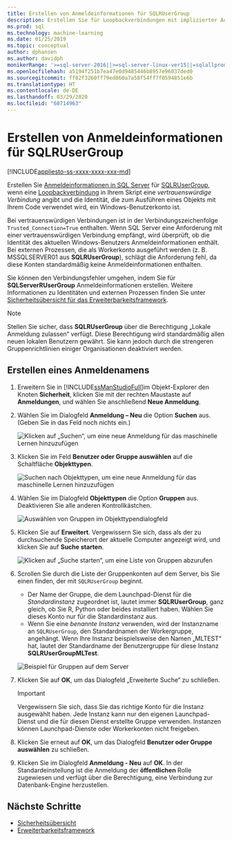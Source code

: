 ```yaml
---
title: Erstellen von Anmeldeinformationen für SQLRUserGroup
description: Erstellen Sie für Loopbackverbindungen mit implizierter Authentifizierung einen Anmeldeinformationen in SQL Server für SQLRUserGroup, damit sich ein Workerkonto zur Identitätskonvertierung zurück zum aufrufenden Benutzer beim Server anmelden kann.
ms.prod: sql
ms.technology: machine-learning
ms.date: 01/25/2019
ms.topic: conceptual
author: dphansen
ms.author: davidph
monikerRange: '>=sql-server-2016||>=sql-server-linux-ver15||=sqlallproducts-allversions'
ms.openlocfilehash: a5194f251b7ea47e0d9485446b8957e96037ded0
ms.sourcegitcommit: ff82f3260ff79ed860a7a58f54ff7f0594851e6b
ms.translationtype: HT
ms.contentlocale: de-DE
ms.lasthandoff: 03/29/2020
ms.locfileid: "68714963"
---
```

# <a name="create-a-login-for-sqlrusergroup"></a>Erstellen von Anmeldeinformationen für SQLRUserGroup
[!INCLUDE[appliesto-ss-xxxx-xxxx-xxx-md](../../includes/appliesto-ss-xxxx-xxxx-xxx-md.md)]

Erstellen Sie [Anmeldeinformationen in SQL Server](https://docs.microsoft.com/sql/relational-databases/security/authentication-access/create-a-login) für [SQLRUserGroup](../concepts/security.md#sqlrusergroup), wenn eine [Loopbackverbindung](../../advanced-analytics/concepts/security.md#implied-authentication) in Ihrem Skript eine *vertrauenswürdige Verbindung* angibt und die Identität, die zum Ausführen eines Objekts mit Ihrem Code verwendet wird, ein Windows-Benutzerkonto ist.

Bei vertrauenswürdigen Verbindungen ist in der Verbindungszeichenfolge `Trusted_Connection=True` enthalten. Wenn SQL Server eine Anforderung mit einer vertrauenswürdigen Verbindung empfängt, wird überprüft, ob die Identität des aktuellen Windows-Benutzers Anmeldeinformationen enthält. Bei externen Prozessen, die als Workerkonto ausgeführt werden (z. B. MSSQLSERVER01 aus **SQLRUserGroup**), schlägt die Anforderung fehl, da diese Konten standardmäßig keine Anmeldeinformationen enthalten.

Sie können den Verbindungsfehler umgehen, indem Sie für **SQLServerRUserGroup** Anmeldeinformationen erstellen. Weitere Informationen zu Identitäten und externen Prozessen finden Sie unter [Sicherheitsübersicht für das Erweiterbarkeitsframework](../concepts/security.md).

> [!Note]
> Stellen Sie sicher, dass **SQLRUserGroup** über die Berechtigung „Lokale Anmeldung zulassen“ verfügt. Diese Berechtigung wird standardmäßig allen neuen lokalen Benutzern gewährt. Sie kann jedoch durch die strengeren Gruppenrichtlinien einiger Organisationen deaktiviert werden.

## <a name="create-a-login"></a>Erstellen eines Anmeldenamens

1. Erweitern Sie in [!INCLUDE[ssManStudioFull](../../includes/ssmanstudiofull-md.md)]im Objekt-Explorer den Knoten **Sicherheit**, klicken Sie mit der rechten Maustaste auf **Anmeldungen**, und wählen Sie anschließend **Neue Anmeldung**.

2. Wählen Sie im Dialogfeld **Anmeldung – Neu** die Option **Suchen** aus. (Geben Sie in das Feld noch nichts ein.)
    
     ![Klicken auf „Suchen“, um eine neue Anmeldung für das maschinelle Lernen hinzuzufügen](media/implied-auth-login1.png "Klicken auf „Suchen“, um eine neue Anmeldung für das maschinelle Lernen hinzuzufügen")

3. Klicken Sie im Feld **Benutzer oder Gruppe auswählen** auf die Schaltfläche **Objekttypen**.

     ![Suchen nach Objekttypen, um eine neue Anmeldung für das maschinelle Lernen hinzuzufügen](media/implied-auth-login2.png "Suchen nach Objekttypen, um eine neue Anmeldung für das maschinelle Lernen hinzuzufügen")

4. Wählen Sie im Dialogfeld **Objekttypen** die Option **Gruppen** aus. Deaktivieren Sie alle anderen Kontrollkästchen.

     ![Auswählen von Gruppen im Objekttypendialogfeld](media/implied-auth-login3.png "Auswählen von Gruppen im Objekttypendialogfeld")

4. Klicken Sie auf **Erweitert**. Vergewissern Sie sich, dass als der zu durchsuchende Speicherort der aktuelle Computer angezeigt wird, und klicken Sie auf **Suche starten**.

     ![Klicken auf „Suche starten“, um eine Liste von Gruppen abzurufen](media/implied-auth-login4.png "Klicken auf „Suche starten“, um eine Liste von Gruppen abzurufen")

5. Scrollen Sie durch die Liste der Gruppenkonten auf dem Server, bis Sie einen finden, der mit `SQLRUserGroup` beginnt.
    
    + Der Name der Gruppe, die dem Launchpad-Dienst für die _Standardinstanz_ zugeordnet ist, lautet immer **SQLRUserGroup**, ganz gleich, ob Sie R, Python oder beides installiert haben. Wählen Sie dieses Konto nur für die Standardinstanz aus.
    + Wenn Sie eine _benannte Instanz_ verwenden, wird der Instanzname an `SQLRUserGroup`, den Standardnamen der Workergruppe, angehängt. Wenn Ihre Instanz beispielsweise den Namen „MLTEST“ hat, lautet der Standardname der Benutzergruppe für diese Instanz **SQLRUserGroupMLTest**.
 
    ![Beispiel für Gruppen auf dem Server](media/implied-auth-login5.png "Beispiel für Gruppen auf dem Server")
   
5. Klicken Sie auf **OK**, um das Dialogfeld „Erweiterte Suche“ zu schließen.

    > [!IMPORTANT]
    > Vergewissern Sie sich, dass Sie das richtige Konto für die Instanz ausgewählt haben. Jede Instanz kann nur den eigenen Launchpad-Dienst und die für diesen Dienst erstellte Gruppe verwenden. Instanzen können Launchpad-Dienste oder Workerkonten nicht freigeben.

6. Klicken Sie erneut auf **OK**, um das Dialogfeld **Benutzer oder Gruppe auswählen** zu schließen.

7. Klicken Sie im Dialogfeld **Anmeldung - Neu** auf **OK**. In der Standardeinstellung ist die Anmeldung der **öffentlichen** Rolle zugewiesen und verfügt über die Berechtigung, eine Verbindung zur Datenbank-Engine herzustellen.

## <a name="next-steps"></a>Nächste Schritte

+ [Sicherheitsübersicht](../concepts/security.md)
+ [Erweiterbarkeitsframework](../concepts/extensibility-framework.md)
